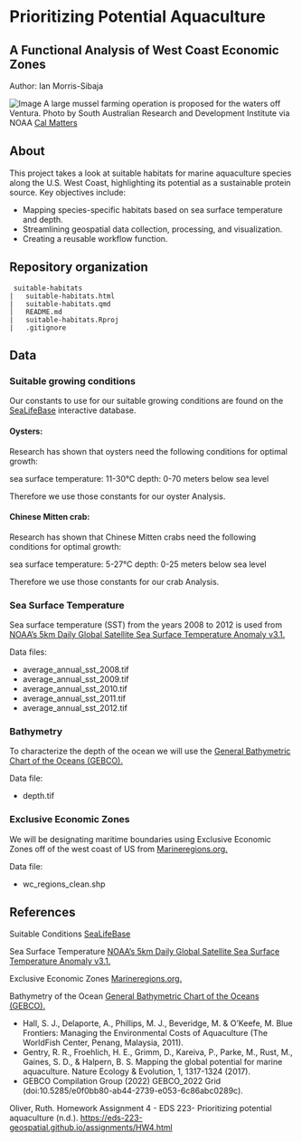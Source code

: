 # Prioritizing Potential Aquaculture
## A Functional Analysis of West Coast Economic Zones
Author: Ian Morris-Sibaja

![Image](https://i0.wp.com/calmatters.org/wp-content/uploads/2020/05/NOAA_Mussellonglines_02.jpg?fit=1200%2C799&ssl=1) A large mussel farming operation is proposed for the waters off Ventura. Photo by South Australian Research and Development Institute via NOAA [Cal Matters](https://calmatters.org/environment/2020/05/california-shellfish-farming-aquaculture/)

## About
This project takes a look at suitable habitats for marine aquaculture species along the U.S. West Coast, highlighting its potential as a sustainable protein source. Key objectives include:

-   Mapping species-specific habitats based on sea surface temperature and depth.
-   Streamlining geospatial data collection, processing, and visualization.
-   Creating a reusable workflow function.

## Repository organization
```
 suitable-habitats
|   suitable-habitats.html
|   suitable-habitats.qmd
│   README.md
|   suitable-habitats.Rproj
|   .gitignore 

```

## Data

### Suitable growing conditions
Our constants to use for our suitable growing conditions are found on the [SeaLifeBase](https://www.sealifebase.ca/search.php) interactive database.
#### Oysters:
Research has shown that oysters need the following conditions for optimal growth:

sea surface temperature: 11-30°C
depth: 0-70 meters below sea level

Therefore we use those constants for our oyster Analysis. 
#### Chinese Mitten crab:
Research has shown that Chinese Mitten crabs need the following conditions for optimal growth:

sea surface temperature: 5-27°C
depth: 0-25 meters below sea level

Therefore we use those constants for our crab Analysis. 
### Sea Surface Temperature
Sea surface temperature (SST) from the years 2008 to 2012 is used from [NOAA’s 5km Daily Global Satellite Sea Surface Temperature Anomaly v3.1.](https://coralreefwatch.noaa.gov/product/5km/index_5km_ssta.php)

Data files:

- average_annual_sst_2008.tif
- average_annual_sst_2009.tif
- average_annual_sst_2010.tif
- average_annual_sst_2011.tif
- average_annual_sst_2012.tif
### Bathymetry
To characterize the depth of the ocean we will use the [General Bathymetric Chart of the Oceans (GEBCO).](https://www.gebco.net/data_and_products/gridded_bathymetry_data/#area)

Data file: 
- depth.tif
### Exclusive Economic Zones
We will be designating maritime boundaries using Exclusive Economic Zones off of the west coast of US from [Marineregions.org.](https://www.marineregions.org/eez.php)

Data file: 
- wc_regions_clean.shp

## References
Suitable Conditions [SeaLifeBase](https://www.sealifebase.ca/search.php)

Sea Surface Temperature [NOAA’s 5km Daily Global Satellite Sea Surface Temperature Anomaly v3.1.](https://coralreefwatch.noaa.gov/product/5km/index_5km_ssta.php)

Exclusive Economic Zones [Marineregions.org.](https://www.marineregions.org/eez.php)

Bathymetry of the Ocean [General Bathymetric Chart of the Oceans (GEBCO).](https://www.gebco.net/data_and_products/gridded_bathymetry_data/#area)

- Hall, S. J., Delaporte, A., Phillips, M. J., Beveridge, M. & O’Keefe, M. Blue Frontiers: Managing the Environmental Costs of Aquaculture (The WorldFish Center, Penang, Malaysia, 2011).
- Gentry, R. R., Froehlich, H. E., Grimm, D., Kareiva, P., Parke, M., Rust, M., Gaines, S. D., & Halpern, B. S. Mapping the global potential for marine aquaculture. Nature Ecology & Evolution, 1, 1317-1324 (2017).
- GEBCO Compilation Group (2022) GEBCO_2022 Grid (doi:10.5285/e0f0bb80-ab44-2739-e053-6c86abc0289c).

Oliver, Ruth. Homework Assignment 4 - EDS 223- Prioritizing potential aquaculture (n.d.). https://eds-223-geospatial.github.io/assignments/HW4.html
